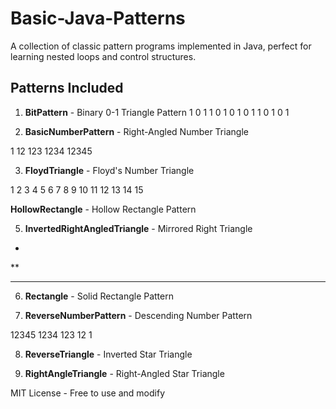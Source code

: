 # Basic-Java-Patterns
A collection of classic pattern programs implemented in Java, perfect for learning nested loops and control structures.

## Patterns Included

1. **BitPattern** - Binary 0-1 Triangle Pattern
1
0 1
1 0 1
0 1 0 1
1 0 1 0 1

2. **BasicNumberPattern** - Right-Angled Number Triangle

1
12
123
1234
12345

3. **FloydTriangle** - Floyd's Number Triangle

1
2 3
4 5 6
7 8 9 10
11 12 13 14 15

**HollowRectangle** - Hollow Rectangle Pattern

5. **InvertedRightAngledTriangle** - Mirrored Right Triangle

  *
 **
***


6. **Rectangle** - Solid Rectangle Pattern

   
7. **ReverseNumberPattern** - Descending Number Pattern

12345
1234
123
12
1


8. **ReverseTriangle** - Inverted Star Triangle


9. **RightAngleTriangle** - Right-Angled Star Triangle

MIT License - Free to use and modify
